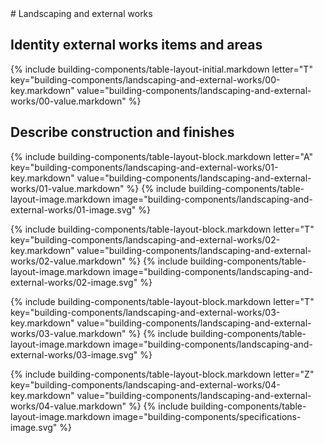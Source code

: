 <div data-role="collapsible" data-inset="false">
# Landscaping and external works

<dl>

## <span class="caps">**Identity external works items and areas**</span>

{% include building-components/table-layout-initial.markdown letter="T" key="building-components/landscaping-and-external-works/00-key.markdown" value="building-components/landscaping-and-external-works/00-value.markdown" %}

## <span class="caps">**Describe** construction and finishes</span>

{% include building-components/table-layout-block.markdown letter="A" key="building-components/landscaping-and-external-works/01-key.markdown" value="building-components/landscaping-and-external-works/01-value.markdown" %}
{% include building-components/table-layout-image.markdown image="building-components/landscaping-and-external-works/01-image.svg" %}

{% include building-components/table-layout-block.markdown letter="T" key="building-components/landscaping-and-external-works/02-key.markdown" value="building-components/landscaping-and-external-works/02-value.markdown"  %}
{% include building-components/table-layout-image.markdown image="building-components/landscaping-and-external-works/02-image.svg" %}

{% include building-components/table-layout-block.markdown letter="T" key="building-components/landscaping-and-external-works/03-key.markdown" value="building-components/landscaping-and-external-works/03-value.markdown"  %}
{% include building-components/table-layout-image.markdown image="building-components/landscaping-and-external-works/03-image.svg" %}

{% include building-components/table-layout-block.markdown letter="Z" key="building-components/landscaping-and-external-works/04-key.markdown" value="building-components/landscaping-and-external-works/04-value.markdown"  %}
{% include building-components/table-layout-image.markdown image="building-components/specifications-image.svg" %}


</dl></div>
